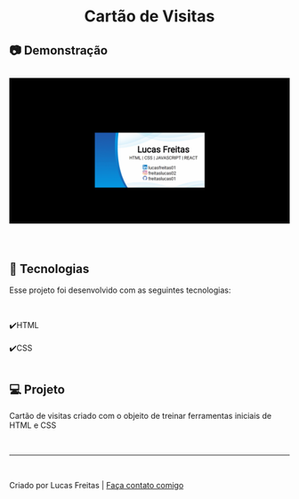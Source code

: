 <h1 align="center"> Cartão de Visitas </h1>
<h2 id="demo"> 📷 Demonstração </h2>

<h2 align="center"> <img alt="Readme" title="Readme" src=./gif/cartao.gif> </h2> <br>

<h2 id="tec"> 🚀 Tecnologias </h2>

<p> Esse projeto foi desenvolvido com as seguintes tecnologias: </p><br>

✔️HTML<br><br>
✔️CSS<br><br>

<h2 id="projeto"> 💻 Projeto </h2>

<p>Cartão de visitas criado com o objeito de treinar ferramentas iniciais de HTML e CSS</p>
<br>
<hr>
<br>
<p> Criado por Lucas Freitas | <a href="https://www.linkedin.com/in/lucasfreitas01/"> Faça contato comigo </a> <p> 